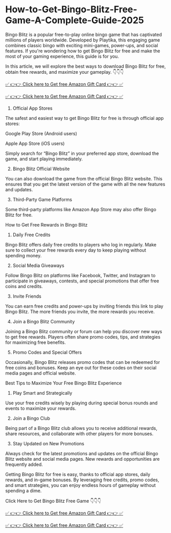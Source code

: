 # How-to-Get-Bingo-Blitz-Free-Game-A-Complete-Guide-2025
Bingo Blitz is a popular free-to-play online bingo game that has captivated millions of players worldwide. Developed by Playtika, this engaging game combines classic bingo with exciting mini-games, power-ups, and social features. If you're wondering how to get Bingo Blitz for free and make the most of your gaming experience, this guide is for you.

In this article, we will explore the best ways to download Bingo Blitz for free, obtain free rewards, and maximize your gameplay.
👇👇👇

[✅ 👉👉 Click here to Get free Amazon Gift Card 👉👉 ✅](https://shorturl.at/zdlYd)

[✅ 👉👉 Click here to Get free Amazon Gift Card 👉👉 ✅](https://shorturl.at/zdlYd)


1. Official App Stores

The safest and easiest way to get Bingo Blitz for free is through official app stores:

Google Play Store (Android users)

Apple App Store (iOS users)

Simply search for “Bingo Blitz” in your preferred app store, download the game, and start playing immediately.

2. Bingo Blitz Official Website

You can also download the game from the official Bingo Blitz website. This ensures that you get the latest version of the game with all the new features and updates.

3. Third-Party Game Platforms

Some third-party platforms like Amazon App Store may also offer Bingo Blitz for free. 

How to Get Free Rewards in Bingo Blitz

1. Daily Free Credits

Bingo Blitz offers daily free credits to players who log in regularly. Make sure to collect your free rewards every day to keep playing without spending money.

2. Social Media Giveaways

Follow Bingo Blitz on platforms like Facebook, Twitter, and Instagram to participate in giveaways, contests, and special promotions that offer free coins and credits.

3. Invite Friends

You can earn free credits and power-ups by inviting friends this link to play Bingo Blitz. The more friends you invite, the more rewards you receive.

4. Join a Bingo Blitz Community

Joining a Bingo Blitz community or forum can help you discover new ways to get free rewards. Players often share promo codes, tips, and strategies for maximizing free benefits.

5. Promo Codes and Special Offers

Occasionally, Bingo Blitz releases promo codes that can be redeemed for free coins and bonuses. Keep an eye out for these codes on their social media pages and official website.


Best Tips to Maximize Your Free Bingo Blitz Experience

1. Play Smart and Strategically

Use your free credits wisely by playing during special bonus rounds and events to maximize your rewards.

2. Join a Bingo Club

Being part of a Bingo Blitz club allows you to receive additional rewards, share resources, and collaborate with other players for more bonuses.

3. Stay Updated on New Promotions

Always check for the latest promotions and updates on the official Bingo Blitz website and social media pages. New rewards and opportunities are frequently added.


Getting Bingo Blitz for free is easy, thanks to official app stores, daily rewards, and in-game bonuses. By leveraging free credits, promo codes, and smart strategies, you can enjoy endless hours of gameplay without spending a dime.

Click Here to Get Bingo Blitz Free Game 👇👇👇

[✅ 👉👉 Click here to Get free Amazon Gift Card 👉👉 ✅](https://shorturl.at/zdlYd)

[✅ 👉👉 Click here to Get free Amazon Gift Card 👉👉 ✅](https://shorturl.at/zdlYd)
